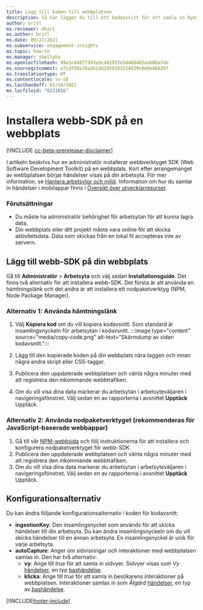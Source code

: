```yaml
---
title: Lägg till koden till webbplatsen
description: Så här lägger du till ett kodavsnitt för att samla in Dynamics 365 Customer Insights-händelser på din webbplats.
author: britl
ms.reviewer: mhart
ms.author: britl
ms.date: 09/27/2021
ms.subservice: engagement-insights
ms.topic: how-to
ms.manager: shellyha
ms.openlocfilehash: 99e1c04877993a9cd81912e3d400402aab06a7de
ms.sourcegitcommit: e7cdf36a78a2b1dd2850183224d39c8dde46b26f
ms.translationtype: HT
ms.contentlocale: sv-SE
ms.lasthandoff: 02/16/2022
ms.locfileid: "8231056"
---
```

# <a name="install-the-web-sdk-on-a-website"></a>Installera webb-SDK på en webbplats

[!INCLUDE [cc-beta-prerelease-disclaimer](includes/cc-beta-prerelease-disclaimer.md)]

I artikeln beskrivs hur en administratör installerar webbverktyget SDK (Web Software Development Toolkit) på en webbplats. Kort efter arrangemanget av webbplatsen börjar händelser visas på din arbetsyta. För mer information, se [Hantera arbetsytor och miljö](manage-environments-workspaces.md). Information om hur du samlar in händelser i mobilappar finns i [Översikt över utvecklarresurser](developer-resources.md).


### <a name="prerequisites"></a>Förutsättningar

* Du måste ha administratör behörighet för arbetsytan för att kunna lagra data.
* Din webbplats eller ditt projekt måste vara online för att skicka aktivitetsdata. Data som skickas från en lokal fil accepteras inte av servern.


## <a name="add-web-sdk-to-your-website"></a>Lägg till webb-SDK på din webbplats

Gå till **Administratör** > **Arbetsyta** och välj sedan **Installationsguide**. Det finns två alternativ för att installera webb-SDK. Det första är att använda en hämtningslänk och det andra är att installera ett nodpaketverktyg (NPM, Node Package Manager).

### <a name="option-1-using-the-download-link"></a>Alternativ 1: Använda hämtningslänk

1. Välj **Kopiera kod** om du vill kopiera kodavsnitt. Som standard är insamlingsnyckeln för arbetsytan i kodavsnitt.
  :::image type="content" source="media/copy-code.png" alt-text="Skärmdump av sidan kodavsnitt.":::

1. Lägg till den kopierade koden på din webbplats nära <head> taggen och innan några andra skript eller CSS-taggar.
1. Publicera den uppdaterade webbplatsen och vänta några minuter med att registrera den inkommande webbtrafiken.
1. Om du vill visa dina data markerar du arbetsytan i arbetsyteväljaren i navigeringsfönstret. Välj sedan en av rapporterna i avsnittet **Upptäck** Upptäck.

### <a name="option-2-using-the-npm-package-recommended-for-javascript-based-web-apps"></a>Alternativ 2: Använda nodpaketverktyget (rekommenderas för JavaScript-baserade webbappar)

1. Gå till vår [NPM-webbsida](https://www.npmjs.com/package/engagementinsights-web) och följ instruktionerna för att installera och konfigurera nodpaketverktyget för webb-SDK.
1. Publicera den uppdaterade webbplatsen och vänta några minuter med att registrera den inkommande webbtrafiken.
1. Om du vill visa dina data markerar du arbetsytan i arbetsyteväljaren i navigeringsfönstret. Välj sedan en av rapporterna i avsnittet **Upptäck** Upptäck.

## <a name="configuration-options"></a>Konfigurationsalternativ

Du kan ändra följande konfigurationsalternativ i koden för kodavsnitt:

- **ingestionKey**: Den insamlingsnyckel som används för att skicka händelser till din arbetsyta. Du kan ändra insamlingsnyckeln om du vill skicka händelser till en annan arbetsyta. En insamlingsnyckel är unik för varje arbetsyta.
- **autoCapture**: Anger om sidvisningar och interaktioner med webbplatsen samlas in. Den har två alternativ:
    - **vy**: Ange till *true* för att samla in sidvyer. Sidvyer visas som *Vy* [händelser](glossary.md#event), en typ [bashändelse](glossary.md#base-event).
    - **klicka**: Ange till *true* för att samla in besökarens interaktioner på webbplatsen. Interaktioner samlas in som *Åtgärd* [händelser](glossary.md#event), en typ av [bashändelse](glossary.md#base-event).

[!INCLUDE[footer-include](../includes/footer-banner.md)]
